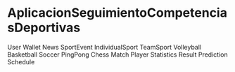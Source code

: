 # AplicacionSeguimientoCompetenciasDeportivas
User
Wallet 
News
SportEvent
IndividualSport
TeamSport
Volleyball
Basketball
Soccer
PingPong
Chess
Match
Player
Statistics
Result
Prediction
Schedule